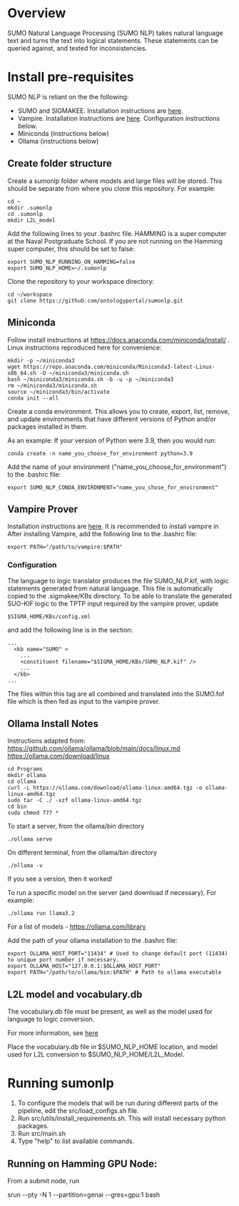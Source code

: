 # Overview
SUMO Natural Language Processing (SUMO NLP) takes natural language text and turns the text into logical statements. These statements can be queried against, and tested for inconsistencies.

# Install pre-requisites
SUMO NLP is reliant on the the following:

* SUMO and SIGMAKEE. Installation instructions are [here](https://github.com/ontologyportal/sigmakee).
* Vampire. Installation instructions are [here](https://github.com/ontologyportal/sigmakee?tab=readme-ov-file#vampire). Configuration instructions below.
* Miniconda (instructions below)
* Ollama (instructions below)

## Create folder structure
Create a sumonlp folder where models and large files will be stored. This should be separate from where you clone this repository. For example:

```
cd ~
mkdir .sumonlp
cd .sumonlp
mkdir L2L_model
```

Add the following lines to your .bashrc file. HAMMING is a super computer at the Naval Postgraduate School. If you are not running on the Hamming super computer, this should be set to false:

```
export SUMO_NLP_RUNNING_ON_HAMMING=false
export SUMO_NLP_HOME=~/.sumonlp
```

Clone the repository to your workspace directory:
```
cd ~/workspace
git clone https://github.com/ontologyportal/sumonlp.git
```

## Miniconda
Follow install instructions at https://docs.anaconda.com/miniconda/install/ . Linux instructions reproduced here for convenience:
```
mkdir -p ~/miniconda3
wget https://repo.anaconda.com/miniconda/Miniconda3-latest-Linux-x86_64.sh -O ~/miniconda3/miniconda.sh
bash ~/miniconda3/miniconda.sh -b -u -p ~/miniconda3
rm ~/miniconda3/miniconda.sh
source ~/miniconda3/bin/activate
conda init --all
```

Create a conda environment. This allows you to create, export, list, remove, and update environments that have different versions of Python and/or packages installed in them.

As an example: If your version of Python were 3.9, then you would run:
```
conda create -n name_you_choose_for_environment python=3.9
```

Add the name of your environment ("name_you_choose_for_environment") to the .bashrc file:

```
export SUMO_NLP_CONDA_ENVIRONMENT="name_you_chose_for_environment"
```

## Vampire Prover
Installation instructions are [here](https://github.com/ontologyportal/sigmakee?tab=readme-ov-file#vampire). It is recommended to install vampire in After installing Vampire, add the following line to the .bashrc file:

```
export PATH="/path/to/vampire:$PATH" 
```

### Configuration
The language to logic translator produces the file SUMO_NLP.kif, with logic statements generated from natural language. This file is automatically copied to the .sigmakee/KBs directory. To be able to translate the generated SUO-KIF logic to the TPTP input required by the vampire prover, update 

```
$SIGMA_HOME/KBs/config.xml
```

and add the following line is in the <kb name="SUMO" > section:

```
...
  <kb name="SUMO" >
    ...
    <constituent filename="$SIGMA_HOME/KBs/SUMO_NLP.kif" />
    ...
  </kb>
...

```

The files within this tag are all combined and translated into the SUMO.fof file which is then fed as input to the vampire prover.

## Ollama Install Notes

Instructions adapted from: 
https://github.com/ollama/ollama/blob/main/docs/linux.md
https://ollama.com/download/linux


```
cd Programs
mkdir ollama
cd ollama
curl -L https://ollama.com/download/ollama-linux-amd64.tgz -o ollama-linux-amd64.tgz
sudo tar -C ./ -xzf ollama-linux-amd64.tgz
cd bin
sudo chmod 777 *
```

To start a server, from the ollama/bin directory
```
./ollama serve
```


On different terminal, from the ollama/bin directory

```
./ollama -v
```

If you see a version, then it worked!

To run a specific model on the server (and download if necessary). For example:

```
./ollama run llama3.2 
```

For a list of models - https://ollama.com/library

Add the path of your ollama installation to the .bashrc file:

```
export OLLAMA_HOST_PORT="11434" # Used to change default port (11434) to unique port number if necessary.
export OLLAMA_HOST="127.0.0.1:$OLLAMA_HOST_PORT"
export PATH="/path/to/ollama/bin:$PATH" # Path to ollama executable
```


## L2L model and vocabulary.db
The vocabulary.db file must be present, as well as the model used for language to logic conversion.

For more information, see [here](https://github.com/ontologyportal/sumonlp/blob/master/src/l2l/train/README.md)

Place the vocabulary.db file in $SUMO_NLP_HOME location, and model used for L2L conversion to $SUMO_NLP_HOME/L2L_Model.

# Running sumonlp
1. To configure the models that will be run during different parts of the pipeline, edit the src/load_configs.sh file.
2. Run src/utils/install_requirements.sh. This will install necessary python packages.
3. Run src/main.sh
4. Type "help" to list available commands.

## Running on Hamming GPU Node:

From a submit node, run

srun --pty -N 1 --partition=genai --gres=gpu:1 bash
